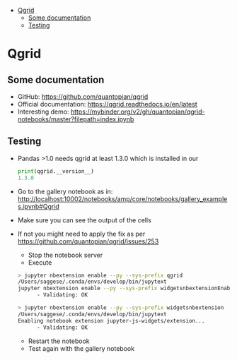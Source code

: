 <!--ts-->
   * [Qgrid](#qgrid)
      * [Some documentation](#some-documentation)
      * [Testing](#testing)



<!--te-->
# Qgrid

## Some documentation

- GitHub: <https://github.com/quantopian/qgrid>
- Official documentation: <https://qgrid.readthedocs.io/en/latest>
- Interesting demo:
  <https://mybinder.org/v2/gh/quantopian/qgrid-notebooks/master?filepath=index.ipynb>

## Testing

- Pandas >1.0 needs qgrid at least 1.3.0 which is installed in our

  ```python
  print(qgrid.__version__)
  1.3.0
  ```

- Go to the gallery notebook as in:
  <http://localhost:10002/notebooks/amp/core/notebooks/gallery_examples.ipynb#Qgrid>

- Make sure you can see the output of the cells

- If not you might need to apply the fix as per
  <https://github.com/quantopian/qgrid/issues/253>
  - Stop the notebook server
  - Execute

  ```bash
  > jupyter nbextension enable --py --sys-prefix qgrid
  /Users/saggese/.conda/envs/develop/bin/jupytext
  jupyter nbextension enable --py --sys-prefix widgetsnbextensionEnabling notebook extension qgrid/extension...
        - Validating: OK

  > jupyter nbextension enable --py --sys-prefix widgetsnbextension
  /Users/saggese/.conda/envs/develop/bin/jupytext
  Enabling notebook extension jupyter-js-widgets/extension...
        - Validating: OK
  ```
  - Restart the notebook
  - Test again with the gallery notebook
